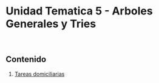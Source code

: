 # Unidad Tematica 5 - Arboles Generales y Tries

<br>

## Contenido

1. [Tareas domiciliarias](./TD/README.md)
